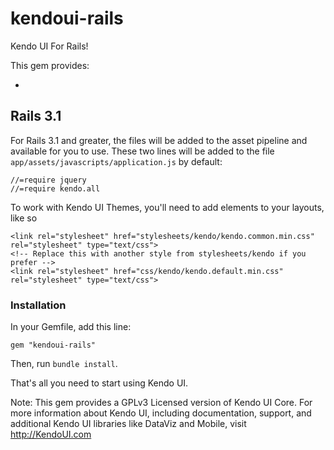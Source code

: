 # kendoui-rails

Kendo UI For Rails!

This gem provides:

* 

## Rails 3.1

For Rails 3.1 and greater, the files will be added to the asset pipeline and available for you to use. These two lines will be added to the file `app/assets/javascripts/application.js` by default:

    //=require jquery
	//=require kendo.all

To work with Kendo UI Themes, you'll need to add <link> elements to your layouts, like so

	<link rel="stylesheet" href="stylesheets/kendo/kendo.common.min.css" rel="stylesheet" type="text/css">
	<!-- Replace this with another style from stylesheets/kendo if you prefer -->
	<link rel="stylesheet" href="css/kendo/kendo.default.min.css" rel="stylesheet" type="text/css">

### Installation

In your Gemfile, add this line:

    gem "kendoui-rails"

Then, run `bundle install`. 

That's all you need to start using Kendo UI. 

Note: This gem provides a GPLv3 Licensed version of Kendo UI Core. For more information about Kendo UI, including documentation, support, and additional Kendo UI libraries like DataViz and Mobile, visit http://KendoUI.com